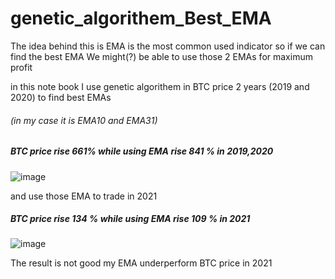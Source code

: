 # genetic_algorithem_Best_EMA

The idea behind this is EMA is the most common used indicator so if we can find the best EMA We might(?) be able to use those 2 EMAs for maximum profit



in this note book I use genetic algorithem in BTC price 2 years (2019 and 2020) to find best EMAs 
###### (in my case it is EMA10 and EMA31)
##### BTC price rise 661% while using EMA rise 841 % in 2019,2020
![image](https://user-images.githubusercontent.com/79450371/163434536-a4f2df32-b2f6-40f4-befb-dbc9e5063604.png)

and use those EMA to trade in 2021
##### BTC price rise 134 % while using EMA rise 109 % in 2021
![image](https://user-images.githubusercontent.com/79450371/163434663-5f8e0bc2-2237-419f-8530-9df351b8db3c.png)

The result is not good my EMA underperform BTC price in 2021
